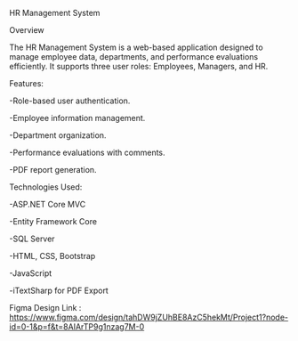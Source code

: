 HR Management System

Overview

The HR Management System is a web-based application designed to manage employee data, departments, and performance evaluations efficiently. It supports three user roles: Employees, Managers, and HR.


Features:

-Role-based user authentication.

-Employee information management.

-Department organization.

-Performance evaluations with comments.

-PDF report generation.


Technologies Used:

-ASP.NET Core MVC

-Entity Framework Core

-SQL Server

-HTML, CSS, Bootstrap

-JavaScript

-iTextSharp for PDF Export



Figma Design Link : https://www.figma.com/design/tahDW9jZUhBE8AzC5hekMt/Project1?node-id=0-1&p=f&t=8AIArTP9g1nzag7M-0 
